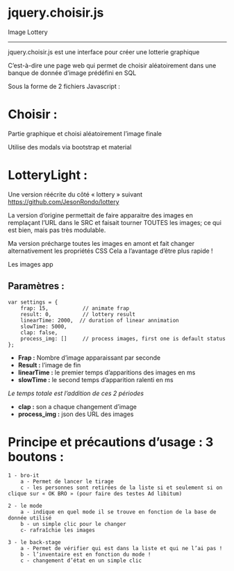 # jquery.choisir.js

Image Lottery 
*********************

jquery.choisir.js est une interface pour créer une lotterie graphique

C’est-à-dire une page web qui permet de choisir aléatoirement dans une banque de donnée d’image prédéfini en SQL

Sous la forme de 2 fichiers Javascript : 

Choisir :
==

Partie graphique et choisi aléatoirement l’image finale 

Utilise des modals via bootstrap et material 

LotteryLight :
==

Une version réécrite du côté « lottery »  suivant https://github.com/JesonRondo/lottery

La version d’origine permettait de faire apparaitre des images en remplaçant l’URL dans le SRC et faisait tourner TOUTES les images; ce qui est bien, mais pas très modulable.

Ma version précharge toutes les images en amont et fait changer alternativement les propriétés CSS
Cela a l’avantage d’être plus rapide ! 

Les images app


Paramètres :
-

    var settings = {
        frap: 15,           // animate frap
        result: 0,          // lottery result            
        linearTime: 2000,  // duration of linear annimation 
        slowTime: 5000,
        clap: false,
        process_img: []     // process images, first one is default status
    };

+ **Frap :** Nombre d’image apparaissant par seconde 
+ **Result :** l’image de fin 
+ **linearTime :** le premier temps d’apparitions des images en ms
+ **slowTime :** le second temps d’apparition ralenti en ms 

*Le temps totale est l’addition de ces 2 périodes*
+ **clap :** son a chaque changement d’image 
+ **process_img :** json des URL des images 


Principe et précautions d’usage : 3 boutons :
==

    1 - bro-it 
        a - Permet de lancer le tirage
        c - les personnes sont retirées de la liste si et seulement si on clique sur « OK BRO » (pour faire des testes Ad libitum) 

    2 - le mode 
        a - indique en quel mode il se trouve en fonction de la base de donnée utilisé
        b - un simple clic pour le changer 
        c- rafraîchie les images

    3 - le back-stage 
        a - Permet de vérifier qui est dans la liste et qui ne l’ai pas !
        b - l’inventaire est en fonction du mode ! 
        c - changement d’état en un simple clic 
